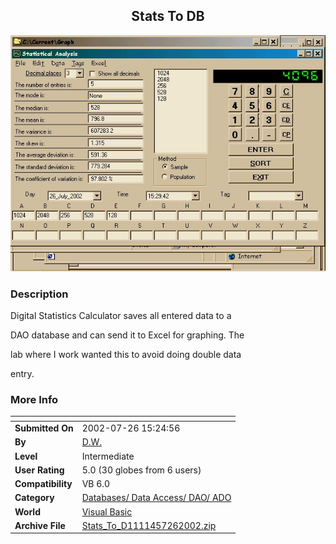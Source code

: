 ﻿<div align="center">

## Stats To DB

<img src="PIC20027261635198728.jpg">
</div>

### Description

Digital Statistics Calculator saves all entered data to a

DAO database and can send it to Excel for graphing. The

lab where I work wanted this to avoid doing double data

entry.
 
### More Info
 


<span>             |<span>
---                |---
**Submitted On**   |2002-07-26 15:24:56
**By**             |[D\.W\.](https://github.com/Planet-Source-Code/PSCIndex/blob/master/ByAuthor/d-w.md)
**Level**          |Intermediate
**User Rating**    |5.0 (30 globes from 6 users)
**Compatibility**  |VB 6\.0
**Category**       |[Databases/ Data Access/ DAO/ ADO](https://github.com/Planet-Source-Code/PSCIndex/blob/master/ByCategory/databases-data-access-dao-ado__1-6.md)
**World**          |[Visual Basic](https://github.com/Planet-Source-Code/PSCIndex/blob/master/ByWorld/visual-basic.md)
**Archive File**   |[Stats\_To\_D1111457262002\.zip](https://github.com/Planet-Source-Code/d-w-stats-to-db__1-37284/archive/master.zip)








